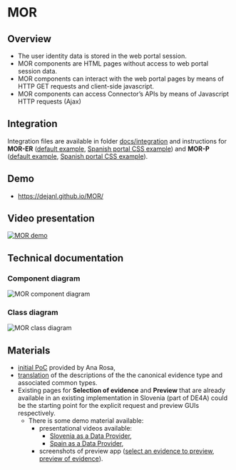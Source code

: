 # MOR

## Overview

- The user identity data is stored in the web portal session.
- MOR components are HTML pages without access to web portal session data.
- MOR components can interact with the web portal pages by means of HTTP GET requests and client-side javascript.
- MOR components can access Connector’s APIs by means of Javascript HTTP requests (Ajax)

## Integration

Integration files are available in folder [docs/integration](docs/integration) and instructions for **MOR-ER** ([default example](https://dejanl.github.io/MOR/integration/mor-er.html), [Spanish portal CSS example](https://dejanl.github.io/MOR/integration/mor-er.ES.html)) and **MOR-P** ([default example](https://dejanl.github.io/MOR/integration/mor-p.html), [Spanish portal CSS example](https://dejanl.github.io/MOR/integration/mor-p.ES.html)).

## Demo

- https://dejanl.github.io/MOR/

## Video presentation

[![MOR demo](https://img.youtube.com/vi/gAwOs-M0_D0/0.jpg)](https://www.youtube.com/watch?v=gAwOs-M0_D0)

## Technical documentation

### Component diagram

![MOR component diagram](https://teaching.lavbic.net/plantuml/png/dLRTQzim47_NNo6MXptbiQMCKDg550hjOf8E1lCegdrEHHN9a-MqeVH_tqd-acCbDNj9xDFTxtxtALyLXcbJRWMzNwveehQvaY0DJJdRQBObf7ZXCcVuI9zOyhBHgfHfeeJIr6Wc2pn2TKyhXOoLmZp0cxaMV2Et5Yt17z2UrhNMwdNkO9u4udf77OTtGWTENv-vWQ5yDYlAfs9V6DXUNj89N6HdMHfIswgK2LHfSPHEGLVOaxERxnUBEVa8iPdDC2BGqbc_7rYcJBze23Yaaoo3SpZlONARZ8mb48pm1Fc6GOTWWwqzX6FfIOyWDEnzZb8PE5q0pnbsoXv5cPB64tmG8Y0pr2Yg-URPzfI6n70b2UbIyCNstU8j5ppXXchuMq9XOeayIaCT5q3LuWjbXMtHnyNgyPQ60_aSLPNcEEno76mi8mqx3gyroLW6uABH96imUfnQD8hP6WGc5z9O2YOt9Tk00sZ4TxKGaOu0H5hjU87LAMWEEfO9rjpeFMKICHCcbUG94x54kYb8j33xlFBXMNxEyy5k3S4SqmGR1aVBWNJoUIKzO4gwlH0ihb_9EUtl0zl7dlaD5q3BN2YMEYlx_jEzebshXpvxLlCg7x4iN4gLThQrT5tBJW4q9JX0QCHZ87xTtz6yQXXdY-zr_onMf-pQ2c6sZEQmiuN4mjAA2Hxq2xbknBJTc3ZE1nM8F29LdtwIzv49Y4v7qZbjHgVRwjRXVxaS-XoPzw7XHpzJYtfSOjccta4qybKZfVuDuoCqaw6qZKBlU0AzYL5wNKdxsVSXRg_ld0d-zzsGmNwOJY-7oAJTlDFVa_gw-8EApRoHGHDRc4Di4kel7n1jkbr2_BNITujXa7RKWuoMf5tg_VD1sicm44D4kyv9yn0wdfDc0aAdIpAibP_dTkUHuHQSdafp5CvpeBs3UiUzsOZ8L_SHuEvmbGqpzut-KEx2iXThHiqpzhYx7zl6gn6gsnzLi6uZZCWLo1I_IFy1 "MOR component diagram")

### Class diagram

![MOR class diagram](https://teaching.lavbic.net/plantuml/png/nLXVRzis47_tfn2o5xUD2sp0W28BchfoYdbDvY3kiWB34D0Iex2XI8sad1Z3llkE_oHIbYrdMx4dctV7u_7kTxmxlPCA2LMNDBbSN2SPHL8cEK65GELe91y8gn3yTOm_HqcoGjb38NZDyfHJBfB7UwAmfdEHOs5fttp_uVsRynIeI0Z-Q8ah2Zj7VmLAMrMPaL02CGaipDJedkGuoOZ8A1wDKdFwqGLYHOqAd4XCSQQuE4gGJ3nrwOWfBolEG4ToUfhv_s_V6kDVsPquzvjE4ga4OONccUCfKa3yvFykiLYJJDzlGjqMUPBCa48N7C5zlHuP24wqiW8hp_iPbNYSyRmvx4LuQY0eny3nYzz-xt0_K5Iae6MtAjaATuNMdEJWU-_959okn2Psf2CUvCVCogR1APgSupjKKzNdtPn8jA8uJtjtJgn24ditzSJMkqDHyivtnmpwtiaDExUH9JPERgCD4v5kENEtxEfPSKunOYvAJhWtI707LYnOTWy-X9FSxqco96L5SMgNsn7LsNl-L56I4PK8_4UDfJ9H1SRj-VLjsXV5FU7QboXElO_F9kHbY756CaJFrv31BCEVDfKslvNWjQfgzTDoAWJQpFCG17aR-HrgPWCI0HBoRHWDO2lOCaSq58PbhzWIyiGuPzObzOf_BYEji3mOsDkE3Mw5sCR6HQ_NY6fNDDHAy3MHXBDMiAue6D2kVR13LuOXAtck7Q25hhosPdCVKz-n4T2merZVgyq2cwTG26frfMi1i8LSV1p7gG9t1fKPnlclHDrxU5zR-7LaxmWZia_6PPNEktbqtYT-9V2QuCTG2j8y0fH9zJwesSIlh0RF62l-W9b-TBRJkgjQIttW8h0XUcn2qPGp1MbxeBG4kU3-UwplsVYBWSRmFiY8-TMuDzlRd3vEUkh4Ym2lniW6DVtgMcNodZzUQhGrWG-ysrKcuzX7y1mwY0GePtMvmY8EOt38NatsgjPdKFygYZO7sj0wIV6YeFWwJEqXyrMio1iEfIEds0Luo0CwKumDdReqPoJCAaDB3wfLHdXw1ubt0mYEzBHbJ3yS2JMlOpAVNfWA1hzGlAHz2btf-jzBHScpXxg2BBZ64eggR9_XfWK1vZzAaEEaGWhSn3fWQBtq-V8YSI-1yH2itRAlokl6DNmkdaewj-4DoZsarWpBJ91A6TW7BojqvE3y4tEA-Qk9N-J2rF46fvummmeHAWFaUqvJrVBjTg1n7dv26ZkjDsLsZqkqO7GJ6NL06sYmMHmCpaRZZ6Tr2VuBOGxll5AGlCII_Tqc4EOffH_FDtBAyXj4uGaQyzKNdpbMhWrSOshYu6p2rxt05jfVIMWg_4qH1K6zDXMo5dfSiZWDN649lleI6Z5JHmg3sp3R49T4IWYIvm0iVZGl24XVxc9fdzGIpzh6KbE8v5grZIzKCkDIdUMn3cay3MpN3jvo5d1jn1nTQuu8mOa1FO_jkFNkyckT6kRKMzKn8oIuOchehiV2NRFhAjTkz_eislmvTjLnoiGr9G5v7APgN792gQZuWxUxsnOh3HyzXvm20Dyw3O751soGkpSS9w6pzEulK5nDUQvfVeb5WS_wAhIRPKrXDit_gTLdpaDvRfac91s1JlNL2CtXtGL_Z6DJmFhZv05lt3_8LYmgxc2DIddchMthAoWScnrm5Y-BWKs1fmBZGSTI2OpAnJPW6-MkhZvB-Gys-RNgDs_-lIR2f49CFKDHz74XthVMhrsxr74xwy6km3hH-z3TWpg1tJUCFPdmNl17QR-yRBN1ZfS2Ccg1EoBni1pMJpqZN_MFo6QwSR8DPlRCpHMNQfhfyD-4_Z4lMyooFWvgoPwHUp8meKtsrU-CipiYoYKyh4k5LBrx3koTrBvIftNGw7p8nnxR8AVTImxsr_zLMpmunRePqLc8ymxxcHFdLviYYVJ2qpLqS3elUyVPVjFVRynaqhUX-Gvn-AXiX_djyVovuuQVLtJkDn_2ZbuU0NIIes-FTdyxxaZNrSJysVM9j5Svp2qZ_x9uydUlNxySElOgLjCszwEjHb7p9zQqtJhtxV9s3mg1KQFHEyYkkgH_0m00 "MOR class diagram")

## Materials

- [initial PoC](material/PoC/initial) provided by Ana Rosa,
- [translation](material/translation) of the descriptions of the the canonical evidence type and associated common types.
- Existing pages for **Selection of evidence** and **Preview** that are already available in an existing implementation in Slovenia (part of DE4A) could be the starting point for the explicit request and preview GUIs respectively.
  - There is some demo material available:
    - presentational videos available:
      - [Slovenia as a Data Provider](./material/SI-preview-app/final_es-de_si-do_compressed.mp4),
      - [Spain as a Data Provider](./material/SI-preview-app/SI-DE_ES-DO-2021-11-05.mp4),
    - screenshots of preview app ([select an evidence to preview](./material/SI-preview-app/si-previewapp-1.png), [preview of evidence](./material/SI-preview-app/si-previewapp-2.png)).
